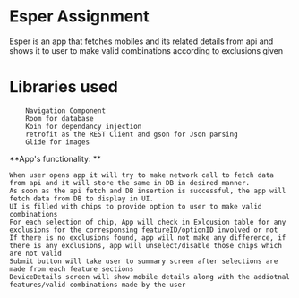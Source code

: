# Esper Assignment

Esper is an app that fetches mobiles and its related details from api and shows it to user to make valid combinations according to exclusions given


# Libraries used 
 
        Navigation Component 
        Room for database
        Koin for dependancy injection
        retrofit as the REST Client and gson for Json parsing
        Glide for images 

**App's functionality: **

    When user opens app it will try to make network call to fetch data from api and it will store the same in DB in desired manner.
    As soon as the api fetch and DB insertion is successful, the app will fetch data from DB to display in UI.
    UI is filled with chips to provide option to user to make valid combinations
    For each selection of chip, App will check in Exlcusion table for any exclusions for the corresponsing featureID/optionID involved or not
    If there is no exclusions found, app will not make any difference, if there is any exclusions, app will unselect/disable those chips which are not valid
    Submit button will take user to summary screen after selections are made from each feature sections
    DeviceDetails screen will show mobile details along with the addiotnal features/valid combinations made by the user
